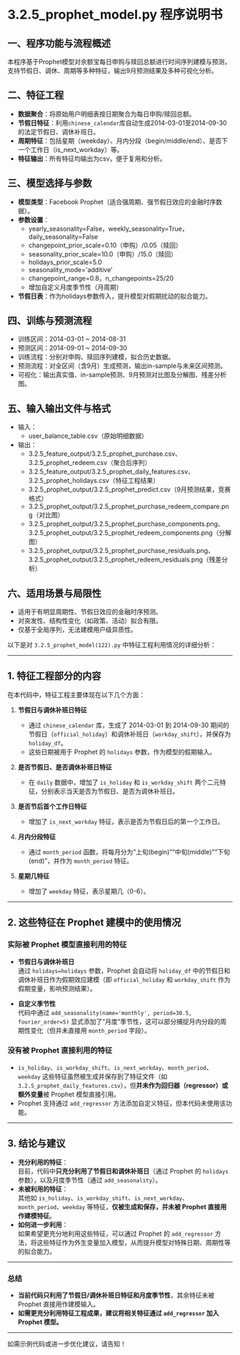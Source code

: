 # 3.2.5_prophet_model.py 程序说明书

## 一、程序功能与流程概述
本程序基于Prophet模型对余额宝每日申购与赎回总额进行时间序列建模与预测，支持节假日、调休、周期等多种特征，输出9月预测结果及多种可视化分析。

## 二、特征工程
- **数据聚合**：将原始用户明细表按日期聚合为每日申购/赎回总额。
- **节假日特征**：利用`chinese_calendar`库自动生成2014-03-01至2014-09-30的法定节假日、调休补班日。
- **周期特征**：包括星期（weekday）、月内分段（begin/middle/end）、是否下一个工作日（is_next_workday）等。
- **特征输出**：所有特征均输出为csv，便于复用和分析。

## 三、模型选择与参数
- **模型类型**：Facebook Prophet（适合强周期、强节假日效应的金融时序数据）。
- **参数设置**：
  - yearly_seasonality=False，weekly_seasonality=True，daily_seasonality=False
  - changepoint_prior_scale=0.10（申购）/0.05（赎回）
  - seasonality_prior_scale=10.0（申购）/15.0（赎回）
  - holidays_prior_scale=5.0
  - seasonality_mode='additive'
  - changepoint_range=0.8，n_changepoints=25/20
  - 增加自定义月度季节性（月周期）
- **节假日表**：作为holidays参数传入，提升模型对假期扰动的拟合能力。

## 四、训练与预测流程
- 训练区间：2014-03-01 ~ 2014-08-31
- 预测区间：2014-09-01 ~ 2014-09-30
- 训练流程：分别对申购、赎回序列建模，拟合历史数据。
- 预测流程：对全区间（含9月）生成预测，输出in-sample与未来区间预测。
- 可视化：输出真实值、in-sample预测、9月预测对比图及分解图、残差分析图。

## 五、输入输出文件与格式
- 输入：
  - user_balance_table.csv（原始明细数据）
- 输出：
  - 3.2.5_feature_output/3.2.5_prophet_purchase.csv、3.2.5_prophet_redeem.csv（聚合后序列）
  - 3.2.5_feature_output/3.2.5_prophet_daily_features.csv、3.2.5_prophet_holidays.csv（特征工程结果）
  - 3.2.5_prophet_output/3.2.5_prophet_predict.csv（9月预测结果，竞赛格式）
  - 3.2.5_prophet_output/3.2.5_prophet_purchase_redeem_compare.png（对比图）
  - 3.2.5_prophet_output/3.2.5_prophet_purchase_components.png、3.2.5_prophet_output/3.2.5_prophet_redeem_components.png（分解图）
  - 3.2.5_prophet_output/3.2.5_prophet_purchase_residuals.png、3.2.5_prophet_output/3.2.5_prophet_redeem_residuals.png（残差分析）

## 六、适用场景与局限性
- 适用于有明显周期性、节假日效应的金融时序预测。
- 对突发性、结构性变化（如政策、活动）拟合有限。
- 仅基于全局序列，无法建模用户级异质性。 


以下是对 `3.2.5_prophet_model(122).py` 中特征工程利用情况的详细分析：

---

## 1. 特征工程部分的内容

在本代码中，特征工程主要体现在以下几个方面：

1. **节假日与调休补班日特征**  
   - 通过 `chinese_calendar` 库，生成了 2014-03-01 到 2014-09-30 期间的节假日（`official_holiday`）和调休补班日（`workday_shift`），并保存为 `holiday_df`。
   - 这些日期被用于 Prophet 的 `holidays` 参数，作为模型的假期输入。

2. **是否节假日、是否调休补班日特征**  
   - 在 `daily` 数据中，增加了 `is_holiday` 和 `is_workday_shift` 两个二元特征，分别表示当天是否为节假日、是否为调休补班日。

3. **是否节后首个工作日特征**  
   - 增加了 `is_next_workday` 特征，表示是否为节假日后的第一个工作日。

4. **月内分段特征**  
   - 通过 `month_period` 函数，将每月分为“上旬(begin)”“中旬(middle)”“下旬(end)”，并作为 `month_period` 特征。

5. **星期几特征**  
   - 增加了 `weekday` 特征，表示星期几（0-6）。

---

## 2. 这些特征在 Prophet 建模中的使用情况

### 实际被 Prophet 模型直接利用的特征

- **节假日与调休补班日**  
  通过 `holidays=holidays` 参数，Prophet 会自动将 `holiday_df` 中的节假日和调休补班日作为假期效应建模（即 `official_holiday` 和 `workday_shift` 作为假期变量，影响预测结果）。

- **自定义季节性**  
  代码中通过 `add_seasonality(name='monthly', period=30.5, fourier_order=5)` 显式添加了“月度”季节性，这可以部分捕捉月内分段的周期性变化（但并未直接用 `month_period` 字段）。

### 没有被 Prophet 直接利用的特征

- `is_holiday`、`is_workday_shift`、`is_next_workday`、`month_period`、`weekday` 这些特征虽然被生成并保存到了特征文件（如 `3.2.5_prophet_daily_features.csv`），但**并未作为回归器（regressor）或额外变量**被 Prophet 模型直接引用。  
- Prophet 支持通过 `add_regressor` 方法添加自定义特征，但本代码未使用该功能。

---

## 3. 结论与建议

- **充分利用的特征**：  
  目前，代码中**只充分利用了节假日和调休补班日**（通过 Prophet 的 `holidays` 参数），以及月度季节性（通过 `add_seasonality`）。
- **未被利用的特征**：  
  其他如 `is_holiday`、`is_workday_shift`、`is_next_workday`、`month_period`、`weekday` 等特征，**仅被生成和保存，并未被 Prophet 直接用作建模特征**。
- **如何进一步利用**：  
  如果希望更充分地利用这些特征，可以通过 Prophet 的 `add_regressor` 方法，将这些特征作为外生变量加入模型，从而提升模型对特殊日期、周期性等的拟合能力。

---

### 总结

- **当前代码只利用了节假日/调休补班日特征和月度季节性**，其余特征未被 Prophet 直接用作建模输入。
- **如需更充分利用特征工程成果，建议将相关特征通过 `add_regressor` 加入 Prophet 模型。**

---

如需示例代码或进一步优化建议，请告知！